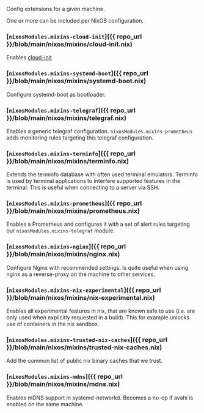 Config extensions for a given machine.

One or more can be included per NixOS configuration.

### [`nixosModules.mixins-cloud-init`]({{ repo_url }}/blob/main/nixos/mixins/cloud-init.nix)

Enables [cloud-init](https://cloud-init.io)

### [`nixosModules.mixins-systemd-boot`]({{ repo_url }}/blob/main/nixos/mixins/systemd-boot.nix)

Configure systemd-boot as bootloader.

### [`nixosModules.mixins-telegraf`]({{ repo_url }}/blob/main/nixos/mixins/telegraf.nix)

Enables a generic telegraf configuration. `nixosModules.mixins-prometheus` adds monitoring rules targeting this telegraf configuration.

### [`nixosModules.mixins-terminfo`]({{ repo_url }}/blob/main/nixos/mixins/terminfo.nix)

Extends the terminfo database with often used terminal emulators.
Terminfo is used by terminal applications to interfere supported features in the terminal.
This is useful when connecting to a server via SSH.

### [`nixosModules.mixins-prometheus`]({{ repo_url }}/blob/main/nixos/mixins/prometheus.nix)

Enables a Prometheus and configures it with a set of alert rules targeting our `nixosModules.mixins-telegraf` module.

### [`nixosModules.mixins-nginx`]({{ repo_url }}/blob/main/nixos/mixins/nginx.nix)

Configure Nginx with recommended settings. Is quite useful when using nginx as a reverse-proxy on the machine to other services.

### [`nixosModules.mixins-nix-experimental`]({{ repo_url }}/blob/main/nixos/mixins/nix-experimental.nix)

Enables all experimental features in nix, that are known safe to use (i.e. are only used when explicitly requested in a build).
This for example unlocks use of containers in the nix sandbox.

### [`nixosModules.mixins-trusted-nix-caches`]({{ repo_url }}/blob/main/nixos/mixins/trusted-nix-caches.nix)

Add the common list of public nix binary caches that we trust.

### [`nixosModules.mixins-mdns`]({{ repo_url }}/blob/main/nixos/mixins/mdns.nix)

Enables mDNS support in systemd-networkd. Becomes a no-op if avahi is enabled on the same machine.
